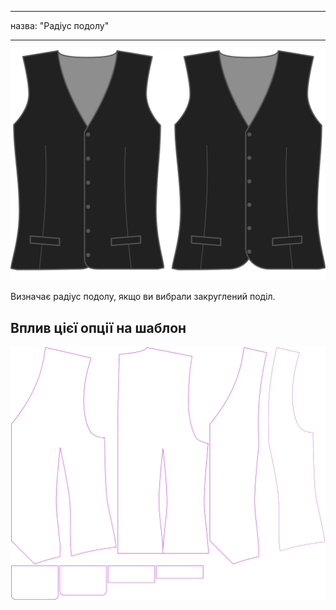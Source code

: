 - - -
назва: "Радіус подолу"
- - -

![Радіус подолу](hemradius.svg)

Визначає радіус подолу, якщо ви вибрали закруглений поділ.

## Вплив цієї опції на шаблон

![На цьому зображенні показано вплив цієї опції шляхом накладання декількох варіантів, які мають різне значення для цієї опції](wahid_hemradius_sample.svg "Вплив цієї опції на шаблон")
